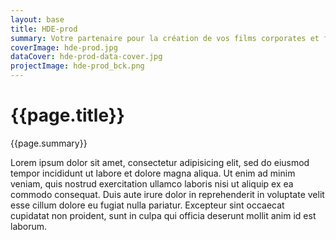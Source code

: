 ```yaml
---
layout: base
title: HDE-prod
summary: Votre partenaire pour la création de vos films corporates et films d’architecture.
coverImage: hde-prod.jpg
dataCover: hde-prod-data-cover.jpg
projectImage: hde-prod_bck.png
---
```

<div class="barba-container portfolio-container" data-namespace="post">
  <div class="project-container breath-animation">
    <div class="project-container__header breath-animation slide-section" data-0="transform:translate3d(0px, 0%, 0px) scale(1); " data-end="transform:translate3d(0px, -200%, 0px) scale(2);" style="background-image:url('{{ site.baseurl }}/src/img/1500/{{page.projectImage}}')">
      <div class="project-container__header-content container">
        <h1 class="col-sm-12 letter-animation">{{page.title}}</h1>
        <p class="col-sm-12 toStagger">{{page.summary}}</p>
      </div>
    </div>
    <div class="project-container__content slide-section">
    Lorem ipsum dolor sit amet, consectetur adipisicing elit, sed do eiusmod tempor incididunt ut labore et dolore magna aliqua. Ut enim ad minim veniam, quis nostrud exercitation ullamco laboris nisi ut aliquip ex ea commodo consequat. Duis aute irure dolor in reprehenderit in voluptate velit esse cillum dolore eu fugiat nulla pariatur. Excepteur sint occaecat cupidatat non proident, sunt in culpa qui officia deserunt mollit anim id est laborum.
    </div>
  </div>
</div>
